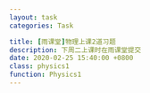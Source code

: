 ```yaml
---
layout: task
categories: Task

title: [雨课堂]物理上课2道习题
description: 下周二上课时在雨课堂提交
date: 2020-02-25 15:40:00 +0800
class: physics1
function: Physics1
---
```


